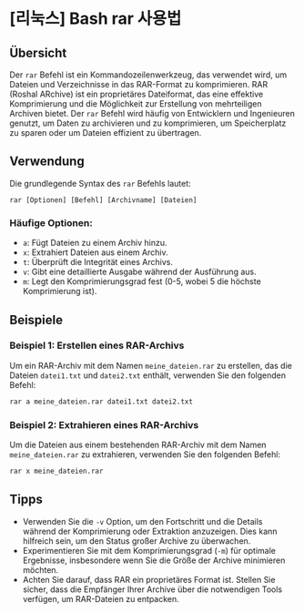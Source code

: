 # [리눅스] Bash rar 사용법

## Übersicht
Der `rar` Befehl ist ein Kommandozeilenwerkzeug, das verwendet wird, um Dateien und Verzeichnisse in das RAR-Format zu komprimieren. RAR (Roshal ARchive) ist ein proprietäres Dateiformat, das eine effektive Komprimierung und die Möglichkeit zur Erstellung von mehrteiligen Archiven bietet. Der `rar` Befehl wird häufig von Entwicklern und Ingenieuren genutzt, um Daten zu archivieren und zu komprimieren, um Speicherplatz zu sparen oder um Dateien effizient zu übertragen.

## Verwendung
Die grundlegende Syntax des `rar` Befehls lautet:

```
rar [Optionen] [Befehl] [Archivname] [Dateien]
```

### Häufige Optionen:
- `a`: Fügt Dateien zu einem Archiv hinzu.
- `x`: Extrahiert Dateien aus einem Archiv.
- `t`: Überprüft die Integrität eines Archivs.
- `v`: Gibt eine detaillierte Ausgabe während der Ausführung aus.
- `m`: Legt den Komprimierungsgrad fest (0-5, wobei 5 die höchste Komprimierung ist).

## Beispiele

### Beispiel 1: Erstellen eines RAR-Archivs
Um ein RAR-Archiv mit dem Namen `meine_dateien.rar` zu erstellen, das die Dateien `datei1.txt` und `datei2.txt` enthält, verwenden Sie den folgenden Befehl:

```bash
rar a meine_dateien.rar datei1.txt datei2.txt
```

### Beispiel 2: Extrahieren eines RAR-Archivs
Um die Dateien aus einem bestehenden RAR-Archiv mit dem Namen `meine_dateien.rar` zu extrahieren, verwenden Sie den folgenden Befehl:

```bash
rar x meine_dateien.rar
```

## Tipps
- Verwenden Sie die `-v` Option, um den Fortschritt und die Details während der Komprimierung oder Extraktion anzuzeigen. Dies kann hilfreich sein, um den Status großer Archive zu überwachen.
- Experimentieren Sie mit dem Komprimierungsgrad (`-m`) für optimale Ergebnisse, insbesondere wenn Sie die Größe der Archive minimieren möchten.
- Achten Sie darauf, dass RAR ein proprietäres Format ist. Stellen Sie sicher, dass die Empfänger Ihrer Archive über die notwendigen Tools verfügen, um RAR-Dateien zu entpacken.